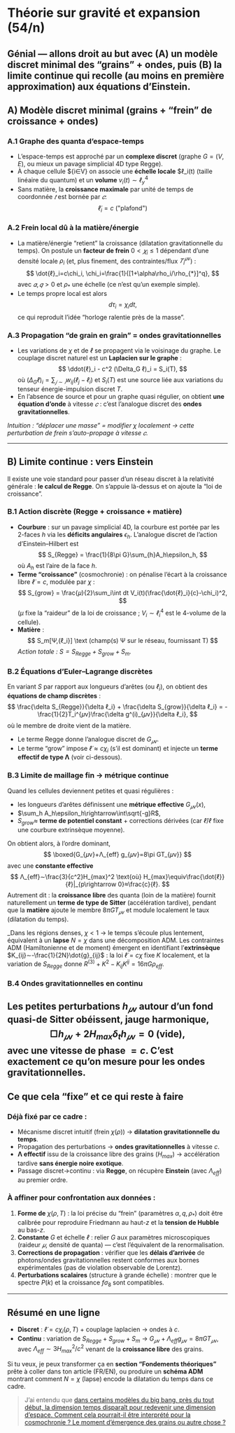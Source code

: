 # Théorie sur gravité et expansion (54/n)

Génial — allons droit au but avec (A) un **modèle discret minimal** des “grains” + ondes, puis (B) la **limite continue** qui recolle (au moins en première approximation) aux équations d’Einstein.
---

## A) Modèle discret minimal (grains + “frein” de croissance + ondes)

### A.1 Graphe des quanta d’espace-temps

- L’espace-temps est approché par un **complexe discret** (graphe $G=(V,E)$, ou mieux un pavage simplicial 4D type Regge).
- À chaque cellule ${i∈V} on associe une **échelle locale** $ℓ_i(t) (taille linéaire du quantum) et un **volume** $v_i(t)∼ℓ_y^4$
- Sans matière, la **croissance maximale** par unité de temps de coordonnée $𝑡$ est bornée par $𝑐$:
  $$
  \dot{ℓ}_i=c \text{ ("plafond")}
  $$

### A.2 Frein local dû à la matière/énergie

- La matière/énergie “retient” la croissance (dilatation gravitationnelle du temps). On postule un **facteur de frein** $0<𝜒_i≤1$ dépendant d’une densité locale
  $\rho_i$ (et, plus finement, des contraintes/flux $𝑇_i^{𝜇v}$) :
  $$
  \dot{ℓ}_i=c\chi_i, \chi_i=\frac{1}{[1+\alpha\rho_i/\rho_{*}]^q},
  $$
  avec $𝛼, 𝑞 > 0$ et $\rho_{*}$ une échelle (ce n’est qu’un exemple simple).
- Le temps propre local est alors
  $$
  d\tau_i = \chi_i dt,
  $$
  ce qui reproduit l’idée “horloge ralentie près de la masse”.

### A.3 Propagation “de grain en grain” = ondes gravitationnelles

- Les variations de $\chi$ et de $ℓ$ se propagent via le voisinage du graphe. Le couplage discret naturel est un **Laplacien sur le graphe** :
  $$
  \ddot{ℓ}_i - c^2 (\Delta_G ℓ)_i = S_i(T),
  $$
  où ($\Delta_G ℓ)_i = \sum_{𝑗∼𝑖} w_{ij}(ℓ_j-ℓ_i)$ et $S_i(T)$ est une source liée aux variations du tenseur énergie-impulsion discret $T$.
- En l’absence de source et pour un graphe quasi régulier, on obtient **une équation d’onde** à vitesse $𝑐$ : c’est l’analogue discret des **ondes gravitationnelles**.

_Intuition : “déplacer une masse” = modifier $\chi$ localement → cette perturbation de frein s’auto-propage à vitesse $𝑐$._

---

## B) Limite continue : vers Einstein

Il existe une voie standard pour passer d’un réseau discret à la relativité générale : **le calcul de Regge**. On s’appuie là-dessus et on ajoute la “loi de croissance”.

### B.1 Action discrète (Regge + croissance + matière)

- **Courbure** : sur un pavage simplicial 4D, la courbure est portée par les 2-faces $h$ via les **déficits angulaires** $\epsilon_h$. L’analogue discret de l’action d’Einstein–Hilbert est
  $$
  S_{Regge} = \frac{1}{8\pi G}\sum_{h}A_h\epsilon_h,
  $$
  où $A_h$ est l’aire de la face $h$.
- **Terme “croissance”** (cosmochronie) : on pénalise l’écart à la croissance libre $\dot{ℓ}=c$, modulée par $\chi$ :
  $$
  S_{grow} = \frac{𝜇}{2}\sum_i\int dt V_i(t)(\frac{\dot{ℓ}_i}{c}-\chi_i)^2,
  $$
  ($μ$ fixe la “raideur” de la loi de croissance ; $V_i ∼ ℓ_i^4$ est le 4-volume de la cellule).
- **Matière** :
  $$
  S_m[Ψ,{ℓ_i}] \text (champ(s) Ψ sur le réseau, fournissant T)
  $$
  _Action totale : $S = S_{Regge} + S_{grow} + S_m$._

### B.2 Équations d’Euler–Lagrange discrètes

En variant $S$ par rapport aux longueurs d’arêtes (ou $ℓ_i$), on obtient des **équations de champ discrètes** :
$$
\frac{\delta S_{Regge}}{\delta ℓ_i} + \frac{\delta S_{grow}}{\delta ℓ_i} = -\frac{1}{2}T_i^{𝜇v}\frac{\delta g^(i)_{𝜇v}}{\delta ℓ_i},
$$
où le membre de droite vient de la matière.

- Le terme Regge donne l’analogue discret de $G_{𝜇v}$.
- Le terme “grow” impose $\dot{ℓ}≈c\chi_i$ (s’il est dominant) et injecte un **terme effectif de type Λ** (voir ci-dessous).

### B.3 Limite de maillage fin → métrique continue

Quand les cellules deviennent petites et quasi régulières :

- les longueurs d’arêtes définissent une **métrique effective** $G_{𝜇v}(x)$,
- $\sum_h A_h\epsilon_h\rightarrow\int\sqrt{-g}R$,
- $S_{grow}≈$ **terme de potentiel constant** + corrections dérivées (car $\dot{ℓ}/ℓ$ fixe une courbure extrinsèque moyenne).

On obtient alors, à l’ordre dominant,
$$
\boxed{G_{𝜇v}+Λ_{eff} g_{𝜇v}=8\pi GT_{𝜇v}}
$$
avec une **constante effective**
$$
Λ_{eff}∼\frac{3}{c^2}H_{max}^2 \text{où} H_{max}\equiv\frac{\dot{ℓ}}{ℓ}|_{p\rightarrow 0}≈\frac{c}{ℓ}.
$$
Autrement dit : la **croissance libre** des quanta (loin de la matière) fournit naturellement un **terme de type de Sitter** (accélération tardive), pendant que la **matière** ajoute le membre $8\pi GT_{𝜇v}$ et module localement le taux (dilatation du temps).

_Dans les régions denses, $\chi<1$
→ le temps s’écoule plus lentement, équivalent à un **lapse** $N=\chi$ dans une décomposition ADM. Les contraintes ADM (Hamiltonienne et de moment) émergent en identifiant l’**extrinsèque** $K_{ij}∼-\frac{1}{2N}\dot{g}_{ij}$ : la loi $\dot{ℓ}=c\chi$ fixe $K$ localement, et la variation de $S_{Regge}$ donne $R^{(3)}+K^2-K_{ij}K^{ij}=16\pi G\rho_{eff}$.

### B.4 Ondes gravitationnelles en continu

Les petites perturbations $h_{𝜇v}$ autour d’un fond quasi-de Sitter obéissent, jauge harmonique,
$$
□h_{𝜇v}+2H_{max}\delta_t h_{𝜇v} = 0 \text{ (vide)},
$$
avec une vitesse de phase $=c$. C’est exactement ce qu’on mesure pour les **ondes gravitationnelles**.
---

## Ce que cela “fixe” et ce qui reste à faire

### Déjà fixé par ce cadre :

- Mécanisme discret intuitif (frein $\chi(\rho)$) → **dilatation gravitationnelle du temps**.
- Propagation des perturbations → **ondes gravitationnelles** à vitesse $c$.
- **Λ effectif** issu de la croissance libre des grains ($H_{max}$) → accélération tardive **sans énergie noire exotique**.
- Passage discret→continu : via **Regge**, on récupère **Einstein** (avec $Λ_{eff}$) au premier ordre.

### À affiner pour confrontation aux données :

1. **Forme de** $\chi(\rho,T)$ : la loi précise du “frein” (paramètres $\alpha, q, \rho_{*}$) doit être calibrée pour reproduire Friedmann au haut-$z$ et la **tension de Hubble** au bas-$z$.
1. **Constante** $G$ et échelle $ℓ$ : relier $G$ aux paramètres microscopiques (raideur $𝜇$, densité de quanta) — c’est l’équivalent de la renormalisation.
1. **Corrections de propagation** : vérifier que les **délais d’arrivée** de photons/ondes gravitationnelles restent conformes aux bornes expérimentales (pas de violation observable de Lorentz).
1. **Perturbations scalaires** (structure à grande échelle) : montrer que le spectre $P(k)$  et la croissance $f\sigma_8$ sont compatibles.

---

## Résumé en une ligne

- **Discret** : $\dot{ℓ}=c\chi_i(\rho,T)$ + couplage laplacien → ondes à $c$.
- **Continu** : variation de $S_{Regge} + S_{grow} + S_m$ → $G_{𝜇v} + Λ_{eff}g_{𝜇v}=8\pi GT_{𝜇v}$, avec $Λ_{eff}∼3H_{max}^2/c^2$ venant de la **croissance libre** des grains.

Si tu veux, je peux transformer ça en **section “Fondements théoriques”** prête à coller dans ton article (FR/EN), ou produire un **schéma ADM** montrant comment $N=\chi$ (lapse) encode la dilatation du temps dans ce cadre.

> J’ai entendu que [dans certains modèles du big bang, près du tout début, la dimension temps disparaît pour redevenir une dimension d’espace. Comment cela pourrait-il être interprété pour la cosmochronie ? Le moment d’émergence des grains ou autre chose ?](55.md)
